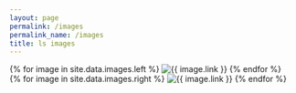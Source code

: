 ```yaml
---
layout: page
permalink: /images
permalink_name: /images
title: ls images
---
```

<div class="row">
<div class="column">
  {% for image in site.data.images.left %}
    <img src="{{ image.link }}" alt="{{ image.link }}" />
  {% endfor %}
</div>

<div class="column">
  {% for image in site.data.images.right %}
    <img src="{{ image.link }}" alt="{{ image.link }}" />
  {% endfor %}
</div>

</div>